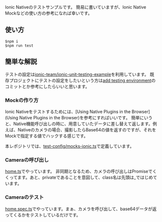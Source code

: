 Ionic Nativeのテストサンプルです。
簡易に書いていますが、Ionic Native Mockなどの使い方の参考になれば幸いです。

## 使い方
```
$npm i
$npm run test
```

## 簡単な解説
テストの設定は[ionic-team/ionic-unit-testing-example](https://github.com/ionic-team/ionic-unit-testing-example)を利用しています。
既存プロジェクトにテストの設定をしたいという方は[add testing environment](https://github.com/rdlabo/ionic-native-test/commit/f7abb7cd822049218eed682a4077c9ba27e70330)のコミットとか参考にしたらいいと思います。

### Mockの作り方

Ionic Nativeをテストするためには、[Using Native Plugins in the Browser](Using Native Plugins in the Browser)を参考にすればいいです。
簡単にいうと、Native機能呼び出しの時に、用意していたデータに差し替えて返します。例えば、Nativeのカメラの場合、撮影したらBase64の値を返すのですが、それをMockで指定する値でハックする感じです。

本レポジトリでは、[test-config/mocks-ionic.ts](https://github.com/rdlabo/ionic-native-test/blob/master/test-config/mocks-ionic.ts#L82-L88)で定義しています。

### Cameraの呼び出し
[home.ts](https://github.com/rdlabo/ionic-native-test/blob/master/src/pages/home/home.ts#L18-L43)でやっています。
非同期となるため、カメラの呼び出しはPromiseでくくってます。あと、privateであることを意図して、class名は先頭は_ではじめています。

### Cameraのテスト
[home.spec.ts](https://github.com/rdlabo/ionic-native-test/blob/master/src/pages/home/home.spec.ts#L47-L54)でやっています。まぁ、カメラを呼び出して、base64データが返ってくるかをテストしているだけです。